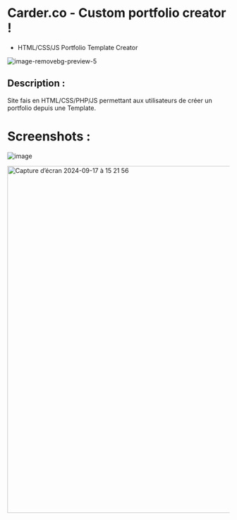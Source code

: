 # Carder.co - Custom portfolio creator !



- HTML/CSS/JS Portfolio Template Creator


![image-removebg-preview-5](https://github.com/user-attachments/assets/41202d4e-bb0e-4672-92d3-7820bbe100aa)


## Description :

Site fais en HTML/CSS/PHP/JS permettant aux utilisateurs de créer un portfolio depuis une Template.


# Screenshots :


![image](https://github.com/user-attachments/assets/d07c3a58-eca5-47c0-b959-77afee6f8f99)


<img width="787" alt="Capture d’écran 2024-09-17 à 15 21 56" src="https://github.com/user-attachments/assets/8e3bc226-0297-451b-b61d-e1754edc838f">




